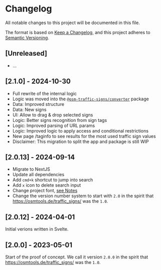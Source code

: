 # Changelog

All notable changes to this project will be documented in this file.

The format is based on [Keep a Changelog](https://keepachangelog.com/en/1.1.0/),
and this project adheres to [Semantic Versioning](https://semver.org/spec/v2.0.0.html).

## [Unreleased]

- …

## [2.1.0] - 2024-10-30

- Full rewrite of the internal logic
- Logic was moved into the [`@osm-traffic-signs/converter`](https://www.npmjs.com/package/@osm-traffic-signs/converter) package
- Data: Improved structure
- Data: New signs
- UI: Allow to drag & drop selected signs
- Logic: Better signs recognition from sign tags
- Logic: Improved parsing of URL params
- Logic: Improved logic to apply access and conditional restrictions
- New page /taginfo to see results for the most used traffic sign values
- Disclaimer: This migration to split the app and package is still WIP

## [2.0.13] - 2024-09-14

- Migrate to NextJS
- Update all dependencies
- Add `cmd+k` shortcut to jump into search
- Add `x` icon to delete search input
- Change project font, [see Notes](./app/_components/layout/fonts/README.md)
- Change the version number system to start with `2.0` in the spirit that https://osmtools.de/traffic_signs/ was the `1.0`.

## [2.0.12] - 2024-04-01

Initial verions written in Svelte.

## [2.0.0] - 2023-05-01

Start of the proof of concept.
We call it version `2.0.0` in the spirit that https://osmtools.de/traffic_signs/ was the `1.0`.
